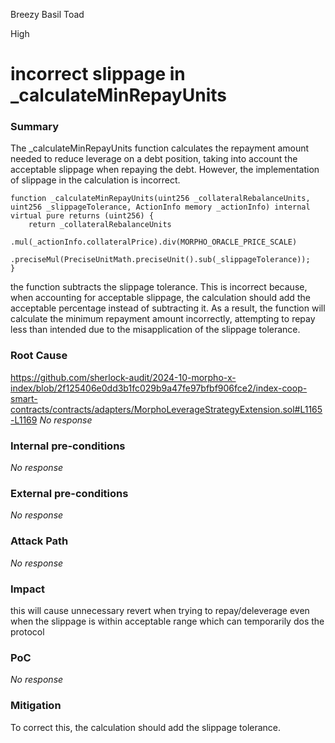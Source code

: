 Breezy Basil Toad

High

# incorrect slippage in _calculateMinRepayUnits

### Summary


The _calculateMinRepayUnits function calculates the repayment amount needed to reduce leverage on a debt position, taking into account the acceptable slippage when repaying the debt. However, the implementation of slippage in the calculation is incorrect.

    function _calculateMinRepayUnits(uint256 _collateralRebalanceUnits, uint256 _slippageTolerance, ActionInfo memory _actionInfo) internal virtual pure returns (uint256) {
        return _collateralRebalanceUnits
            .mul(_actionInfo.collateralPrice).div(MORPHO_ORACLE_PRICE_SCALE)
            .preciseMul(PreciseUnitMath.preciseUnit().sub(_slippageTolerance));
    }


the function subtracts the slippage tolerance. This is incorrect because, when accounting for acceptable slippage, the calculation should add the acceptable percentage instead of subtracting it. As a result, the function will calculate the minimum repayment amount incorrectly, attempting to repay less than intended due to the misapplication of the slippage tolerance.




### Root Cause

https://github.com/sherlock-audit/2024-10-morpho-x-index/blob/2f125406e0dd3b1fc029b9a47fe97bfbf906fce2/index-coop-smart-contracts/contracts/adapters/MorphoLeverageStrategyExtension.sol#L1165-L1169
_No response_

### Internal pre-conditions

_No response_

### External pre-conditions

_No response_

### Attack Path

_No response_

### Impact

this will cause  unnecessary revert when trying to repay/deleverage even when the slippage is within acceptable range which can temporarily dos the protocol

### PoC

_No response_

### Mitigation

To correct this, the calculation should add the slippage tolerance.



